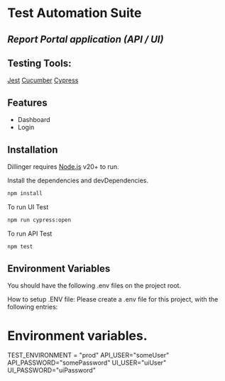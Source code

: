 # Test Automation Suite
## _Report Portal application (API / UI)_

## Testing Tools:
[Jest](https://jestjs.io/docs/jest-platform)
[Cucumber](https://cucumber.io)
[Cypress](https://www.cypress.io)

## Features
- Dashboard
- Login

## Installation

Dillinger requires [Node.js](https://nodejs.org/) v20+ to run.

Install the dependencies and devDependencies.

```sh
npm install
```

To run UI Test
```sh
npm run cypress:open
```

To run API Test
```sh
npm test
```

## Environment Variables
You should have the following .env files on the project root.

How to setup .ENV file:
Please create a .env file for this project, with the following entries:

# Environment variables.
TEST_ENVIRONMENT = "prod"
API_USER="someUser"
API_PASSWORD="somePassword"
UI_USER="uiUser"
UI_PASSWORD="uiPassword"

